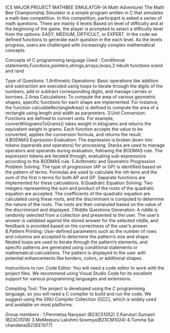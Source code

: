 ICS MAJOR PROJECT
MATHBEE SIMULATOR-(A Math Adventure)
The Math Bee Championship Simulator is a simple program written in C that simulates a math bee 
competition. In this competition, participant is  asked a series of math questions.
There are mainly 4 levels Based on level of difficulty  and at the beginning of the game, the player
is prompted to select a difficulty level from the options: EASY, MEDIUM, DIFFICULT, or EXPERT.
In the code we defined  functions to generate each question in the each level. As the levels
progress, users are challenged with increasingly complex mathematical concepts



Concepts of C programming language  Used :
Conditional statements,Functions,pointers,strings,arrays,loops,2 inbuilt functions srand and rand

Type of Questions:
1.Arithmetic Operations: Basic operations like addition and subtraction are executed using loops to iterate through the digits of the numbers, add or subtract corresponding digits, and manage carries or borrows.
2.Area Calculations: To compute the area of various geometric shapes, specific functions for each shape are implemented. For instance, the function calculateRectangleArea() is defined to compute the area of a rectangle using length and width as parameters.
3.Unit Conversion: Functions are defined to convert units. For example, convertKilogramsToGrams() takes weight in kilograms and returns the equivalent weight in grams. Each function accepts the value to be converted, applies the conversion formula, and returns the result.
4.BODMAS Expression Evaluation: The expression is broken down into tokens (operands and operators) for processing. Stacks are used to manage operators and operands during evaluation, following the BODMAS rule. The expression tokens are iterated through, evaluating sub-expressions according to the BODMAS rule.
5.Arithmetic and Geometric Progression Problem Solving: The type of progression (AP or GP) is identified based on the pattern of terms. Formulas are used to calculate the nth term and the sum of the first n terms for both AP and GP. Separate functions are implemented for these calculations.
6.Quadratic Equation Solving: Two integers representing the sum and product of the roots of the quadratic equation are accepted. The coefficients of the quadratic equation are calculated using these roots, and the discriminant is computed to determine the nature of the roots. The roots are then computed based on the value of the discriminant and displayed.
7.Riddle Questions Generation: A riddle is randomly selected from a collection and presented to the user. The user’s answer is validated against the stored answer for the selected riddle, and feedback is provided based on the correctness of the user’s answer.
8.Pattern Printing: User-defined parameters such as the number of rows and columns are accepted to determine the pattern’s size and shape. Nested loops are used to iterate through the pattern’s elements, and specific patterns are generated using conditional statements or mathematical calculations. The pattern is displayed to the user with potential enhancements like borders, colors, or additional shapes.
    
Instructions to run:
Code Editor: You will need a code editor to work with the project files. We recommend using Visual Studio Code for its excellent support for various programming languages and extensions.

Compiling Tool: The project is developed using the C programming language, so you will need a C compiler to build and run the code. We suggest using the GNU Compiler Collection (GCC), which is widely used and available on most platforms.

Group members :
1.Penmetsa Navyasri (B23CS1052)
2.Karuturi Sumasri (B23CI1018)
3.MeMeejuru Lakshmi Sowmya(B23CM1024)
4.Tumma Sai chandana(B23EE1077)
